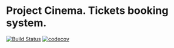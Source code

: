 <h1>Project Cinema. Tickets booking system.</h1>

[![Build Status](https://travis-ci.com/denisRudie/cinema.svg?branch=main)](https://travis-ci.com/denisRudie/cinema)
[![codecov](https://codecov.io/gh/denisRudie/cinema/branch/main/graph/badge.svg)](https://codecov.io/gh/denisRudie/cinema)